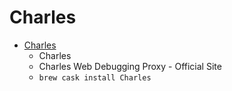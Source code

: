 # Charles
- [Charles](https://www.charlesproxy.com/)
  -  Charles
  - Charles Web Debugging Proxy - Official Site
  - `brew cask install Charles`
